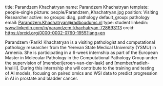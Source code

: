 title: Parandzem Khachatryan
name: Parandzem Khachatryan
template: people-single
picture: people/Parandzem_Khachatryan.jpg
position: Visiting Researcher
active: no
groups: diag, pathology
default_group: pathology
email: Parandzem.Khachatryan@radboudumc.nl
type: student
linkedin: www.linkedin.com/in/parandzem-khachatryan-728693113
orcid: https://orcid.org/0000-0002-0760-1955?lang=en

Parandzem (Parik) Khachatryan is a visiting pathologist and computational pathology researcher from the Yerevan State Medical University (YSMU) in Armenia. She is participating in a 6-week internship as part of the European Master in Molecular Pathology in the Computational Pathology Group under the supervision of [member/jeroen-van-der-laak] and [member/nadieh-khalili]. During this internship she will contribute to the training and testing of AI models, focusing on paired omics and WSI data to predict progression in AI in prostate and bladder cancer. 
